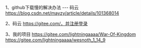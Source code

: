 1、github下载慢的解决办法 --- 码云
https://blog.csdn.net/mayzy/article/details/101368014

2、码云
https://gitee.com/，并注册登录

3、我的项目
https://gitee.com/lightningaaaa/War-Of-Kingdom
https://gitee.com/lightningaaaa/wesnoth_1_14_9
